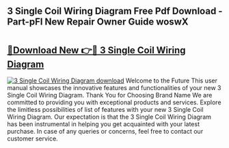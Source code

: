 ## 3 Single Coil Wiring Diagram Free Pdf Download - Part-pFI New Repair Owner Guide woswX

# <h2><a href="http://dfsy28.blite.top/?on=3+Single+Coil+Wiring+Diagram">🔗Download New 👉🔴 3 Single Coil Wiring Diagram</a></h2>

[![3 Single Coil Wiring Diagram download](https://i.imgur.com/lujVjoI.png)](http://dfsy28.blite.top/?on=3+Single+Coil+Wiring+Diagram)
Welcome to the Future This user manual showcases the innovative features and functionalities of your new 3 Single Coil Wiring Diagram. Thank You for Choosing Brand Name We are committed to providing you with exceptional products and services. Explore the limitless possibilities of list of features with your new 3 Single Coil Wiring Diagram. Our expectation is that the 3 Single Coil Wiring Diagram has been instrumental in helping you get acquainted with your latest purchase. In case of any queries or concerns, feel free to contact our customer service.
